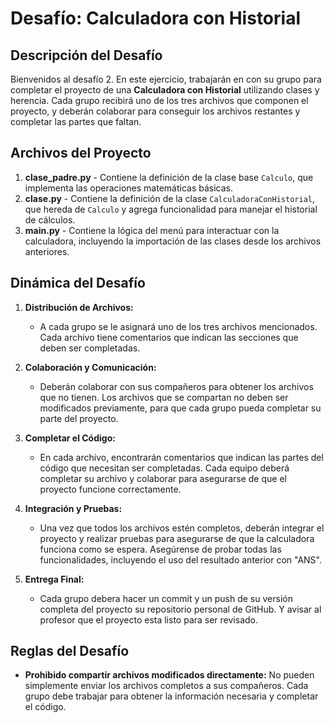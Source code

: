# Desafío: Calculadora con Historial

## Descripción del Desafío

Bienvenidos al desafío 2. En este ejercicio, trabajarán en con su grupo para completar el proyecto de una **Calculadora con Historial** utilizando clases y herencia. Cada grupo recibirá uno de los tres archivos que componen el proyecto, y deberán colaborar para conseguir los archivos restantes y completar las partes que faltan.

## Archivos del Proyecto

1. **clase_padre.py** - Contiene la definición de la clase base `Calculo`, que implementa las operaciones matemáticas básicas.
2. **clase.py** - Contiene la definición de la clase `CalculadoraConHistorial`, que hereda de `Calculo` y agrega funcionalidad para manejar el historial de cálculos.
3. **main.py** - Contiene la lógica del menú para interactuar con la calculadora, incluyendo la importación de las clases desde los archivos anteriores.

## Dinámica del Desafío

1. **Distribución de Archivos:** 
   - A cada grupo se le asignará uno de los tres archivos mencionados. Cada archivo tiene comentarios que indican las secciones que deben ser completadas.

2. **Colaboración y Comunicación:**
   - Deberán colaborar con sus compañeros para obtener los archivos que no tienen. Los archivos que se compartan no deben ser modificados previamente, para que cada grupo pueda completar su parte del proyecto.

3. **Completar el Código:**
   - En cada archivo, encontrarán comentarios que indican las partes del código que necesitan ser completadas. Cada equipo deberá completar su archivo y colaborar para asegurarse de que el proyecto funcione correctamente.

4. **Integración y Pruebas:**
   - Una vez que todos los archivos estén completos, deberán integrar el proyecto y realizar pruebas para asegurarse de que la calculadora funciona como se espera. Asegúrense de probar todas las funcionalidades, incluyendo el uso del resultado anterior con "ANS".

5. **Entrega Final:**
   - Cada grupo debera hacer un commit y un push de su versión completa del proyecto su repositorio personal de GitHub. Y avisar al profesor que el proyecto esta listo para ser revisado.


## Reglas del Desafío

- **Prohibido compartir archivos modificados directamente:** No pueden simplemente enviar los archivos completos a sus compañeros. Cada grupo debe trabajar para obtener la información necesaria y completar el código.


